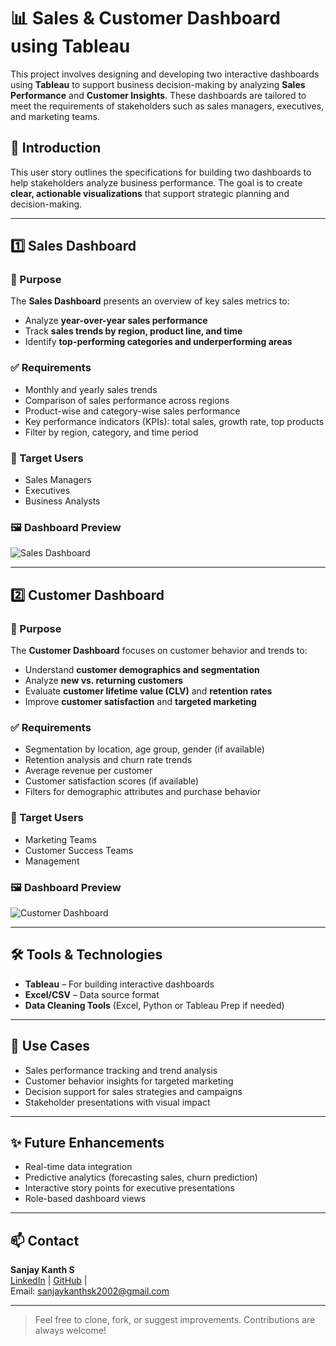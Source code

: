 # 📊 Sales & Customer Dashboard using Tableau

This project involves designing and developing two interactive dashboards using **Tableau** to support business decision-making by analyzing **Sales Performance** and **Customer Insights**. These dashboards are tailored to meet the requirements of stakeholders such as sales managers, executives, and marketing teams.

## 🚀 Introduction

This user story outlines the specifications for building two dashboards to help stakeholders analyze business performance. The goal is to create **clear, actionable visualizations** that support strategic planning and decision-making.

---

## 1️⃣ Sales Dashboard

### 📌 Purpose

The **Sales Dashboard** presents an overview of key sales metrics to:

- Analyze **year-over-year sales performance**
- Track **sales trends by region, product line, and time**
- Identify **top-performing categories and underperforming areas**

### ✅ Requirements

- Monthly and yearly sales trends
- Comparison of sales performance across regions
- Product-wise and category-wise sales performance
- Key performance indicators (KPIs): total sales, growth rate, top products
- Filter by region, category, and time period

### 👥 Target Users

- Sales Managers  
- Executives  
- Business Analysts

### 🖼️ Dashboard Preview

![Sales Dashboard](https://via.placeholder.com/800x400)

---

## 2️⃣ Customer Dashboard

### 📌 Purpose

The **Customer Dashboard** focuses on customer behavior and trends to:

- Understand **customer demographics and segmentation**
- Analyze **new vs. returning customers**
- Evaluate **customer lifetime value (CLV)** and **retention rates**
- Improve **customer satisfaction** and **targeted marketing**

### ✅ Requirements

- Segmentation by location, age group, gender (if available)
- Retention analysis and churn rate trends
- Average revenue per customer
- Customer satisfaction scores (if available)
- Filters for demographic attributes and purchase behavior

### 👥 Target Users

- Marketing Teams  
- Customer Success Teams  
- Management

### 🖼️ Dashboard Preview

![Customer Dashboard](https://via.placeholder.com/800x400)

---

## 🛠️ Tools & Technologies

- **Tableau** – For building interactive dashboards  
- **Excel/CSV** – Data source format  
- **Data Cleaning Tools** (Excel, Python or Tableau Prep if needed)

---

## 📌 Use Cases

- Sales performance tracking and trend analysis
- Customer behavior insights for targeted marketing
- Decision support for sales strategies and campaigns
- Stakeholder presentations with visual impact

---

## ✨ Future Enhancements

- Real-time data integration
- Predictive analytics (forecasting sales, churn prediction)
- Interactive story points for executive presentations
- Role-based dashboard views

---

## 📫 Contact

**Sanjay Kanth S**  
[LinkedIn](https://linkedin.com/in/sanjay-kanth-s) | [GitHub](https://github.com/sanjaykanth2002/data_analytics_projects/tree/main/2_Tableau_sales_dashboard) |  
Email: [sanjaykanthsk2002@gmail.com](mailto:sanjaykanthsk2002@gmail.com)

---

> Feel free to clone, fork, or suggest improvements. Contributions are always welcome!
